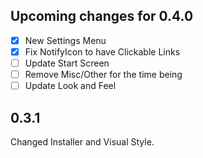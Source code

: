 ## Upcoming changes for 0.4.0
- [X] New Settings Menu
- [X] Fix NotifyIcon to have Clickable Links
- [ ] Update Start Screen
- [ ] Remove Misc/Other for the time being
- [ ] Update Look and Feel

## 0.3.1

Changed Installer and Visual Style.